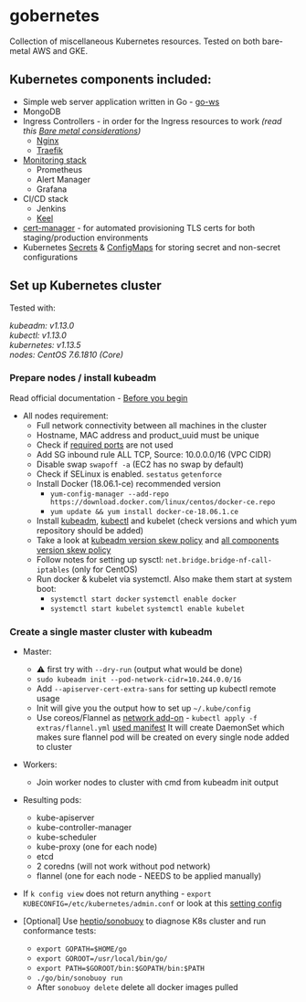 # gobernetes

Collection of miscellaneous Kubernetes resources. Tested on both bare-metal AWS and GKE.

## Kubernetes components included:

* Simple web server application written in Go - [go-ws](https://github.com/Aracki/go-ws)
* MongoDB
* Ingress Controllers - in order for the Ingress resources to work _(read this [Bare metal considerations](https://kubernetes.github.io/ingress-nginx/deploy/baremetal/#bare-metal-considerations))_
   * [Nginx](https://github.com/kubernetes/ingress-nginx)
   * [Traefik](https://docs.traefik.io/user-guide/kubernetes/)
* [Monitoring stack](https://github.com/coreos/prometheus-operator)
   * Prometheus   
   * Alert Manager
   * Grafana
* CI/CD stack
   * Jenkins
   * [Keel](https://github.com/keel-hq/keel)
* [cert-manager](https://github.com/jetstack/cert-manager/) - for automated provisioning TLS certs for both staging/production environments
* Kubernetes [Secrets](https://kubernetes.io/docs/concepts/configuration/secret/) & [ConfigMaps](https://kubernetes.io/docs/tasks/configure-pod-container/configure-pod-configmap/#create-a-configmap) for storing secret and non-secret configurations


## Set up Kubernetes cluster

Tested with:<br>

_kubeadm: v1.13.0_<br>
_kubectl: v1.13.0_<br>
_kubernetes: v1.13.5_<br>
_nodes: CentOS 7.6.1810 (Core)_<br>

### Prepare nodes / install kubeadm

Read official documentation - [Before you begin](https://kubernetes.io/docs/setup/independent/install-kubeadm/)

* All nodes requirement:
	* Full network connectivity between all machines in the cluster
	* Hostname, MAC address and product_uuid must be unique
	* Check if [required ports](https://kubernetes.io/docs/setup/independent/install-kubeadm/#check-required-ports) are not used
	* Add SG inbound rule ALL TCP, Source: 10.0.0.0/16 (VPC CIDR)
	* Disable swap `swapoff -a` (EC2 has no swap by default)
	* Check if SELinux is enabled. `sestatus` `getenforce`
	* Install Docker (18.06.1-ce) recommended version
		* `yum-config-manager --add-repo https://download.docker.com/linux/centos/docker-ce.repo`
		* `yum update && yum install docker-ce-18.06.1.ce`
	* Install [kubeadm](https://kubernetes.io/docs/reference/setup-tools/kubeadm/kubeadm/), [kubectl](https://kubernetes.io/docs/reference/kubectl/overview/)  and kubelet (check versions and which yum repository should be added)
	* Take a look at [kubeadm version skew policy](https://kubernetes.io/docs/setup/independent/create-cluster-kubeadm/#version-skew-policy)  and [all components version skew policy](https://kubernetes.io/docs/setup/version-skew-policy/)
	* Follow notes for setting up sysctl: `net.bridge.bridge-nf-call-iptables` (only for CentOS)
	* Run docker & kubelet via systemctl. Also make them start at system boot:
		* `systemctl start docker` `systemctl enable docker`
		* `systemctl start kubelet` `systemctl enable kubelet`
	
### Create a single master cluster with kubeadm
* Master:
	* ⚠️ first try with `--dry-run` (output what would be done)
	* `sudo kubeadm init --pod-network-cidr=10.244.0.0/16` 
	* Add `--apiserver-cert-extra-sans` for setting up kubectl remote usage
	* Init will give you the output how to set up `~/.kube/config`
	* Use coreos/Flannel as [network add-on](https://kubernetes.io/docs/concepts/cluster-administration/addons/)  - `kubectl apply -f extras/flannel.yml` [used manifest](https://raw.githubusercontent.com/coreos/flannel/bc79dd1505b0c8681ece4de4c0d86c5cd2643275/Documentation/kube-flannel.yml) It will create DaemonSet which makes sure flannel pod will be created on every single node added to cluster
* Workers:
	* Join worker nodes to cluster with cmd from kubeadm init output
* Resulting pods:
	* kube-apiserver
	* kube-controller-manager
	* kube-scheduler
	* kube-proxy (one for each node)
	* etcd
	* 2 coredns (will not work without pod network)
	* flannel (one for each node - NEEDS to be applied manually)

* If `k config view` does not return anything - `export KUBECONFIG=/etc/kubernetes/admin.conf` or look at this [setting config](https://kubernetes.io/docs/tasks/access-application-cluster/configure-access-multiple-clusters/#set-the-kubeconfig-environment-variable)
* [Optional] Use [heptio/sonobuoy](https://github.com/heptio/sonobuoy) to diagnose K8s cluster and run conformance tests:
	* `export GOPATH=$HOME/go`
	* `export GOROOT=/usr/local/bin/go/`
	* `export PATH=$GOROOT/bin:$GOPATH/bin:$PATH`
	* `./go/bin/sonobuoy run`
	* After `sonobuoy delete` delete all docker images pulled 
